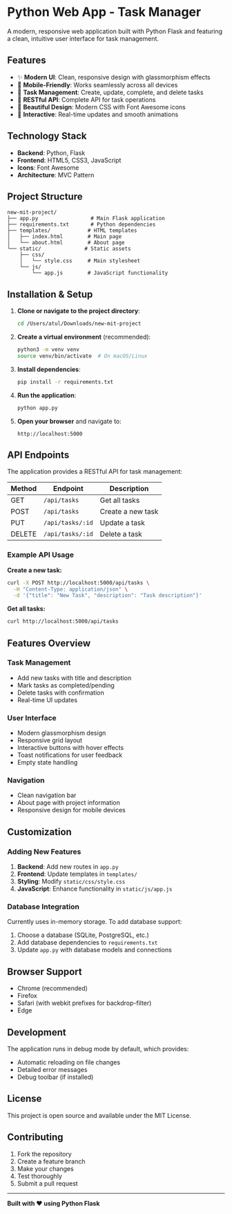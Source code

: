 # Python Web App - Task Manager

A modern, responsive web application built with Python Flask and featuring a clean, intuitive user interface for task management.

## Features

- ✨ **Modern UI**: Clean, responsive design with glassmorphism effects
- 📱 **Mobile-Friendly**: Works seamlessly across all devices
- 🎯 **Task Management**: Create, update, complete, and delete tasks
- 🚀 **RESTful API**: Complete API for task operations
- 🎨 **Beautiful Design**: Modern CSS with Font Awesome icons
- 💫 **Interactive**: Real-time updates and smooth animations

## Technology Stack

- **Backend**: Python, Flask
- **Frontend**: HTML5, CSS3, JavaScript
- **Icons**: Font Awesome
- **Architecture**: MVC Pattern

## Project Structure

```
new-mit-project/
├── app.py                 # Main Flask application
├── requirements.txt       # Python dependencies
├── templates/            # HTML templates
│   ├── index.html        # Main page
│   └── about.html        # About page
└── static/              # Static assets
    ├── css/
    │   └── style.css     # Main stylesheet
    └── js/
        └── app.js        # JavaScript functionality
```

## Installation & Setup

1. **Clone or navigate to the project directory**:
   ```bash
   cd /Users/atul/Downloads/new-mit-project
   ```

2. **Create a virtual environment** (recommended):
   ```bash
   python3 -m venv venv
   source venv/bin/activate  # On macOS/Linux
   ```

3. **Install dependencies**:
   ```bash
   pip install -r requirements.txt
   ```

4. **Run the application**:
   ```bash
   python app.py
   ```

5. **Open your browser** and navigate to:
   ```
   http://localhost:5000
   ```

## API Endpoints

The application provides a RESTful API for task management:

| Method | Endpoint | Description |
|--------|----------|-------------|
| GET | `/api/tasks` | Get all tasks |
| POST | `/api/tasks` | Create a new task |
| PUT | `/api/tasks/:id` | Update a task |
| DELETE | `/api/tasks/:id` | Delete a task |

### Example API Usage

**Create a new task:**
```bash
curl -X POST http://localhost:5000/api/tasks \
  -H "Content-Type: application/json" \
  -d '{"title": "New Task", "description": "Task description"}'
```

**Get all tasks:**
```bash
curl http://localhost:5000/api/tasks
```

## Features Overview

### Task Management
- Add new tasks with title and description
- Mark tasks as completed/pending
- Delete tasks with confirmation
- Real-time UI updates

### User Interface
- Modern glassmorphism design
- Responsive grid layout
- Interactive buttons with hover effects
- Toast notifications for user feedback
- Empty state handling

### Navigation
- Clean navigation bar
- About page with project information
- Responsive design for mobile devices

## Customization

### Adding New Features
1. **Backend**: Add new routes in `app.py`
2. **Frontend**: Update templates in `templates/`
3. **Styling**: Modify `static/css/style.css`
4. **JavaScript**: Enhance functionality in `static/js/app.js`

### Database Integration
Currently uses in-memory storage. To add database support:
1. Choose a database (SQLite, PostgreSQL, etc.)
2. Add database dependencies to `requirements.txt`
3. Update `app.py` with database models and connections

## Browser Support

- Chrome (recommended)
- Firefox
- Safari (with webkit prefixes for backdrop-filter)
- Edge

## Development

The application runs in debug mode by default, which provides:
- Automatic reloading on file changes
- Detailed error messages
- Debug toolbar (if installed)

## License

This project is open source and available under the MIT License.

## Contributing

1. Fork the repository
2. Create a feature branch
3. Make your changes
4. Test thoroughly
5. Submit a pull request

---

**Built with ❤️ using Python Flask**